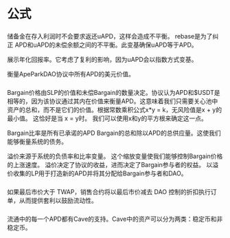 # 公式

### &#x20;<a href="#unity" id="unity"></a>

储备金在存入利润时不会要求返还uAPD，这样会造成不平衡。 rebase是为了纠正 APD和uAPD的未偿余额之间的不平衡。此变基确保uAPD等于APD。

展示年化回报率。它考虑了复利的影响，因为uAPD会以指数方式变基。

衡量ApeParkDAO协议中所有APD的美元价值。

### &#x20;<a href="#bargain" id="bargain"></a>

Bargain价格由SLP的价值和未偿Bargain的数量决定。协议认为APD和$USDT是相等的，因为该协议通过其内在价值来衡量APD。这意味着我们只需要关心池中资产的总和，而不是它们的价值。根据常数乘积公式x\*y = k，无风险值是x + y的最小值。 这恰好是当 x = y时。 我们可以使用x和y的平方根来确定这一点。

Bargain比率是所有已承诺的APD Bargain的总和除以APD的总供应量。这使我们能够衡量系统的债务。

溢价来源于系统的负债率和比率变量。 这个缩放变量使我们能够控制Bargain价格的上涨速度。 溢价决定了协议的收益，进而决定了Bargain参与者的权益。 以溢价收集的LP用于打造新的APD并将其分配给Bargain参与者和DAO。

### &#x20;<a href="#xiao-shou" id="xiao-shou"></a>

如果最后市价大于 TWAP，销售合约将以最后市价减去 DAO 控制的折扣执行订单，从而提供套利以鼓励流动性。

### &#x20;<a href="#yi-biao-pan" id="yi-biao-pan"></a>

流通中的每一个APD都有Cave的支持。Cave中的资产可以分为两类：稳定币和非稳定币。
